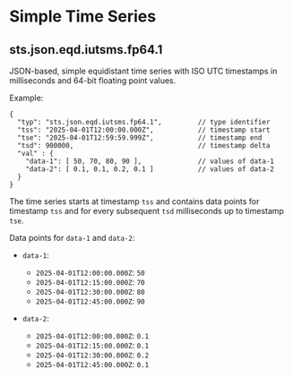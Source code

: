 # Simple Time Series

## sts.json.eqd.iutsms.fp64.1

JSON-based, simple equidistant time series with ISO UTC timestamps in milliseconds and 64-bit floating point values.

Example:

```
{
  "typ": "sts.json.eqd.iutsms.fp64.1",         // type identifier
  "tss": "2025-04-01T12:00:00.000Z",           // timestamp start
  "tse": "2025-04-01T12:59:59.999Z",           // timestamp end
  "tsd": 900000,                               // timestamp delta
  "val" : {
    "data-1": [ 50, 70, 80, 90 ],              // values of data-1
    "data-2": [ 0.1, 0.1, 0.2, 0.1 ]           // values of data-2
  }
}
```

The time series starts at timestamp `tss` and contains data points for timestamp `tss` and for every subsequent `tsd` milliseconds up to timestamp `tse`.

Data points for `data-1` and `data-2`:
  - `data-1`:
    - `2025-04-01T12:00:00.000Z`: `50`
    - `2025-04-01T12:15:00.000Z`: `70`
    - `2025-04-01T12:30:00.000Z`: `80`
    - `2025-04-01T12:45:00.000Z`: `90`

  - `data-2`:
    - `2025-04-01T12:00:00.000Z`: `0.1`
    - `2025-04-01T12:15:00.000Z`: `0.1`
    - `2025-04-01T12:30:00.000Z`: `0.2`
    - `2025-04-01T12:45:00.000Z`: `0.1`
